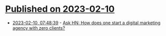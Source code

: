 # [Published on 2023-02-10](index.md)

* [2023-02-10, 07:48:39](https://news.ycombinator.com/item?id=34736867) - [Ask HN: How does one start a digital marketing agency with zero clients?](https://news.ycombinator.com/item?id=34736867)
